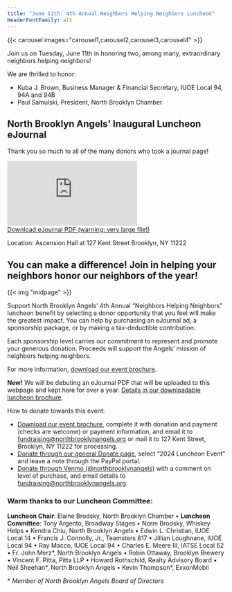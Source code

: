 ```yaml
--- 
title: "June 11th: 4th Annual Neighbors Helping Neighbors Luncheon"
HeaderFontFamily: alt
---
```


{{< carousel images="carousel1,carousel2,carousel3,carousel4" >}}

Join us on Tuesday, June 11th in honoring two, among many, extraordinary neighbors helping neighbors!

We are thrilled to honor:

* Kuba J. Brown, Business Manager & Financial Secretary, IUOE Local 94, 94A and 94B
* Paul Samulski, President, North Brooklyn Chamber

## North Brooklyn Angels' Inaugural Luncheon eJournal

Thank you so much to all of the many donors who took a journal page! 

<iframe class="w-full h-svh" src="https://www.canva.com/design/DAGGWsKtLPc/xZQPaqS7r5K2Z7jxYWXbbw/view?embed" allowfullscreen allow="fullscreen" loading="lazy" frameborder="0"></iframe>

<div class="grid grid-cols-1 gap-y-2 mt-2 mb-4">
    <a href="https://drive.google.com/file/d/1c54rHx-LbZ8eGpRJnMxXsNaNvywudfAi/view" class="col-span-1 w-full text-center text-sm">Download eJournal PDF (warning: very large file!)</a>
</div>

Location: Ascension Hall at 127 Kent Street Brooklyn, NY 11222

## You can make a difference! Join in helping your neighbors honor our neighbors of the year!

{{< img "midpage" >}}

Support North Brooklyn Angels’ 4th Annual “Neighbors Helping Neighbors” luncheon benefit by selecting a donor opportunity that you feel will make the greatest impact. You can help by purchasing an eJournal ad, a sponsorship package, or by making a tax-deductible contribution.  

Each sponsorship level carries our commitment to represent and promote your generous donation. Proceeds will support the Angels’ mission of neighbors helping neighbors.

For more information, [download our event brochure](./2024%20Luncheon%20Brochure%20v2.pdf).

**New!** We will be debuting an eJournal PDF that will be uploaded to this webpage and kept here for over a year. [Details in our downloadable luncheon brochure](./2024%20Luncheon%20Brochure%20v2.pdf). 

How to donate towards this event:

* [Download our event brochure](./2024%20Luncheon%20Brochure%20v2.pdf), complete it with donation and payment (checks are welcome) or payment information, and email it to [fundraising@northbrooklynangels.org](mailto:fundraising@northbrooklynangels.org) or mail it to 127 Kent Street, Brooklyn, NY 11222 for processing.
* [Donate through our general Donate page](/donate), select “2024 Luncheon Event” and leave a note through the PayPal portal.
* [Donate through Venmo (@northbrooklynangels)](https://venmo.com/northbrooklynangels) with a comment on level of purchase, and email details to [fundraising@northbrooklynangels.org](mailto:fundraising@northbrooklynangels.org).

### Warm thanks to our Luncheon Committee:
**Luncheon Chair**: Elaine Brodsky, North Brooklyn Chamber • **Luncheon Committee**: Tony Argento, Broadway Stages • Norm Brodsky, Whiskey Helps • Kendra Chiu, North Brooklyn Angels • Edwin L. Christian, IUOE Local 14 • Francis J. Connolly, Jr., Teamsters 817 • Jillian Loughnane, IUOE Local 94 • Ray Macco, IUOE Local 94 • Charles E. Meere III, IATSE Local 52 • Fr. John Merz\*, North Brooklyn Angels • Robin Ottaway, Brooklyn Brewery • Vincent F. Pitta, Pitta LLP • Howard Rothschild, Realty Advisory Board • Neil Sheehan\*, North Brooklyn Angels • Kevin Thompson\*, ExxonMobil

\* *Member of North Brooklyn Angels Board of Directors*
